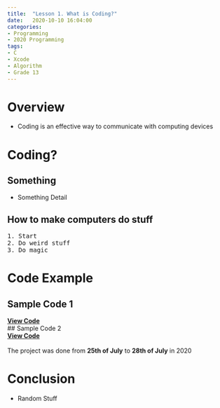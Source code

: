 ```yaml
---
title:  "Lesson 1. What is Coding?"
date:   2020-10-10 16:04:00
categories:
- Programming
- 2020 Programming
tags:
- C
- Xcode
- Algorithm
- Grade 13
---
```

# Overview
* Coding is an effective way to communicate with computing devices

# Coding?
## Something
* Something Detail

## How to make computers do stuff
<pre>
1. Start
2. Do weird stuff
3. Do magic
</pre>

# Code Example
## Sample Code 1
<div>
<a onclick = "this.nextSibling.style.display=(this.nextSibling.style.display=='none')?'block':'none';" href = "javascript:void(0)">
<b>View Code</b>
</a><div style = "DISPLAY : none">
<script src="https://gist.github.com/andylang8445/af9ee066867631a1bc02cbe8b73493ee.js"></script>
</div>
</div>
## Sample Code 2
<div>
<a onclick = "this.nextSibling.style.display=(this.nextSibling.style.display=='none')?'block':'none';" href = "javascript:void(0)">
<b>View Code</b>
</a><div style = "DISPLAY : none">
<script src="https://gist.github.com/andylang8445/bb6da1b47954f05d75449bc5f9b2c912.js"></script>
</div>
</div>
<br>The project was done from <b>25th of July</b> to <b>28th of July</b> in 2020

# Conclusion
* Random Stuff
